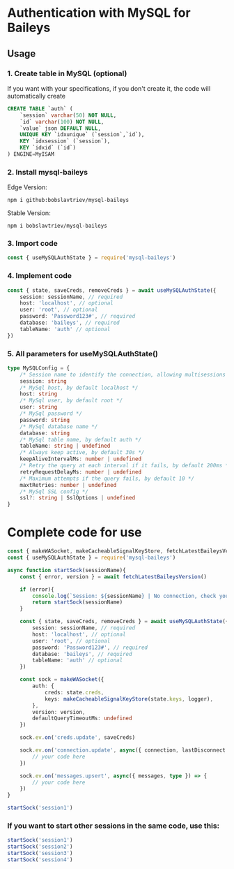 # Authentication with MySQL for Baileys

## Usage
### 1. Create table in MySQL (optional)
If you want with your specifications, if you don't create it, the code will automatically create
```sql
CREATE TABLE `auth` (
	`session` varchar(50) NOT NULL,
	`id` varchar(100) NOT NULL,
	`value` json DEFAULT NULL,
	UNIQUE KEY `idxunique` (`session`,`id`),
	KEY `idxsession` (`session`),
	KEY `idxid` (`id`)
) ENGINE=MyISAM
```

### 2. Install mysql-baileys
Edge Version:
```
npm i github:bobslavtriev/mysql-baileys
```
Stable Version:
```
npm i bobslavtriev/mysql-baileys
```

### 3. Import code
```ts
const { useMySQLAuthState } = require('mysql-baileys')
```

### 4. Implement code
```ts
const { state, saveCreds, removeCreds } = await useMySQLAuthState({
	session: sessionName, // required
	host: 'localhost', // optional
	user: 'root', // optional
	password: 'Password123#', // required
	database: 'baileys', // required
	tableName: 'auth' // optional
})
```

### 5. All parameters for useMySQLAuthState()
```ts
type MySQLConfig = {
	/* Session name to identify the connection, allowing multisessions with mysql */
	session: string
	/* MySql host, by default localhost */
	host: string
	/* MySql user, by default root */
	user: string
	/* MySql password */
	password: string
	/* MySql database name */
	database: string
	/* MySql table name, by default auth */
	tableName: string | undefined
	/* Always keep active, by default 30s */
	keepAliveIntervalMs: number | undefined
	/* Retry the query at each interval if it fails, by default 200ms */
	retryRequestDelayMs: number | undefined
	/* Maximum attempts if the query fails, by default 10 */
	maxtRetries: number | undefined
	/* MySql SSL config */
	ssl?: string | SslOptions | undefined
}
```

# Complete code for use
```ts
const { makeWASocket, makeCacheableSignalKeyStore, fetchLatestBaileysVersion } = require('@whiskeysockets/Baileys')
const { useMySQLAuthState } = require('mysql-baileys')

async function startSock(sessionName){
	const { error, version } = await fetchLatestBaileysVersion()

	if (error){
		console.log(`Session: ${sessionName} | No connection, check your internet.`)
		return startSock(sessionName)
	}

	const { state, saveCreds, removeCreds } = await useMySQLAuthState({
		session: sessionName, // required
		host: 'localhost', // optional
		user: 'root', // optional
		password: 'Password123#', // required
		database: 'baileys', // required
		tableName: 'auth' // optional
	})

	const sock = makeWASocket({
		auth: {
			creds: state.creds,
			keys: makeCacheableSignalKeyStore(state.keys, logger),
		},
		version: version,
		defaultQueryTimeoutMs: undefined
	})

	sock.ev.on('creds.update', saveCreds)

	sock.ev.on('connection.update', async({ connection, lastDisconnect }) => {
		// your code here
	})

	sock.ev.on('messages.upsert', async({ messages, type }) => {
		// your code here
	})
}

startSock('session1')
```

### If you want to start other sessions in the same code, use this:
```ts
startSock('session1')
startSock('session2')
startSock('session3')
startSock('session4')
```
